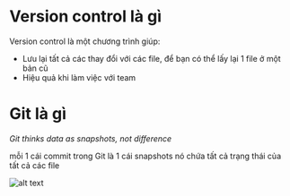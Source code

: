 # Version control là gì

Version control là một chương trình giúp:

* Lưu lại tất cả các thay đổi với các file, để bạn có thể lấy lại 1 file ở một bản cũ
* Hiệu quả khi làm việc với team

# Git là gì

*Git thinks data as snapshots, not difference*

mỗi 1 cái commit trong Git
là 1 cái snapshots
nó chứa tất cả trạng thái của tất cả các file

![alt text](./../../../../assets/img/git/snapshot_of_file.png)



